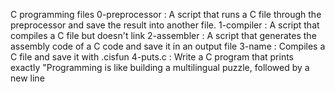 C programming files
0-preprocessor : A script that runs a C file through the preprocessor and save the result into another file.
1-compiler : A script that compiles a C file but doesn't link
2-assembler : A script that generates the assembly code of a C code and save it in an output file
3-name : Compiles a C file and save it with .cisfun
4-puts.c : Write a C program that prints exactly "Programming is like building a multilingual puzzle, followed by a new line


